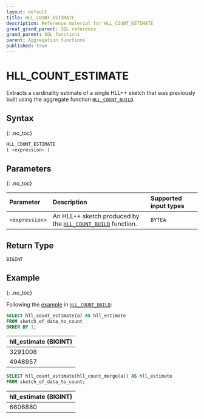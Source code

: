```yaml
---
layout: default
title: HLL_COUNT_ESTIMATE
description: Reference material for HLL_COUNT_ESTIMATE
great_grand_parent: SQL reference
grand_parent: SQL functions
parent: Aggregation functions
published: true
---
```


# HLL_COUNT_ESTIMATE

Extracts a cardinality estimate of a single HLL++ sketch that was previously built using the aggregate
function [`HLL_COUNT_BUILD`](hll-count-build.md).

## Syntax

{: .no_toc}

```sql
HLL_COUNT_ESTIMATE
( <expression> )
```

## Parameters

{: .no_toc}

| Parameter      | Description                                                                       | Supported input types |
|:---------------|:----------------------------------------------------------------------------------|:----------------------|
| `<expression>` | An HLL++ sketch produced by the [`HLL_COUNT_BUILD`](hll-count-build.md) function. | `BYTEA`               |

## Return Type

`BIGINT`

## Example

{: .no_toc}

Following the [example](hll-count-build.md#example) in [`HLL_COUNT_BUILD`](hll-count-build.md):

```sql
SELECT hll_count_estimate(a) AS hll_estimate
FROM sketch_of_data_to_count
ORDER BY 1;
```

| hll_estimate (BIGINT) |
|:----------------------|
| 3291008               |
| 4948957               |

```sql
SELECT hll_count_estimate(hll_count_merge(a)) AS hll_estimate
FROM sketch_of_data_to_count;
```

| hll_estimate (BIGINT) |
|:----------------------|
| 6606880               |